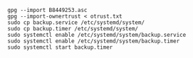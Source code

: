     gpg --import B8449253.asc
    gpg --import-ownertrust < otrust.txt
    sudo cp backup.service /etc/systemd/system/
    sudo cp backup.timer /etc/systemd/system/
    sudo systemctl enable /etc/systemd/system/backup.service 
    sudo systemctl enable /etc/systemd/system/backup.timer
    sudo systemctl start backup.timer
